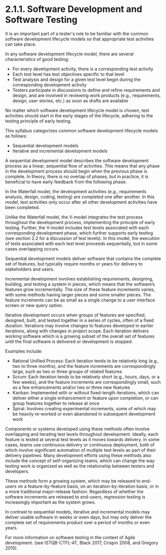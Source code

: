 # 2.1.1. Software Development and Software Testing

It is an important part of a tester's role to be familiar with the common software development lifecycle models so that appropriate test activities can take place. 

In any software development lifecycle model, there are several characteristics of good testing: 

* For every development activity, there is a corresponding test activity 
* Each test level has test objectives specific to that level 
* Test analysis and design for a given test level begin during the corresponding development activity
* Testers participate in discussions to define and refine requirements and design, and are involved in reviewing work products \(e.g., requirements, design, user stories, etc.\) as soon as drafts are available 

No matter which software development lifecycle model is chosen, test activities should start in the early stages of the lifecycle, adhering to the testing principle of early testing. 

This syllabus categorizes common software development lifecycle models as follows: 

* Sequential development models 
* Iterative and incremental development models 

A sequential development model describes the software development process as a linear, sequential flow of activities. This means that any phase in the development process should begin when the previous phase is complete. In theory, there is no overlap of phases, but in practice, it is beneficial to have early feedback from the following phase. 

In the Waterfall model, the development activities \(e.g., requirements analysis, design, coding, testing\) are completed one after another. In this model, test activities only occur after all other development activities have been completed. 

Unlike the Waterfall model, the V-model integrates the test process throughout the development process, implementing the principle of early testing. Further, the V-model includes test levels associated with each corresponding development phase, which further supports early testing \(see section 2.2 for a discussion of test levels\). In this model, the execution of tests associated with each test level proceeds sequentially, but in some cases overlapping occurs. 

Sequential development models deliver software that contains the complete set of features, but typically require months or years for delivery to stakeholders and users. 

Incremental development involves establishing requirements, designing, building, and testing a system in pieces, which means that the software’s features grow incrementally. The size of these feature increments varies, with some methods having larger pieces and some smaller pieces. The feature increments can be as small as a single change to a user interface screen or new query option. 

Iterative development occurs when groups of features are specified, designed, built, and tested together in a series of cycles, often of a fixed duration. Iterations may involve changes to features developed in earlier iterations, along with changes in project scope. Each iteration delivers working software which is a growing subset of the overall set of features until the final software is delivered or development is stopped. 

Examples include: 

* Rational Unified Process: Each iteration tends to be relatively long \(e.g., two to three months\), and the feature increments are correspondingly large, such as two or three groups of related features 
* Scrum: Each iteration tends to be relatively short \(e.g., hours, days, or a few weeks\), and the feature increments are correspondingly small, such as a few enhancements and/or two or three new features 
* Kanban: Implemented with or without fixed-length iterations, which can deliver either a single enhancement or feature upon completion, or can group features together to release at once
* Spiral: Involves creating experimental increments, some of which may be heavily re-worked or even abandoned in subsequent development work 

Components or systems developed using these methods often involve overlapping and iterating test levels throughout development. Ideally, each feature is tested at several test levels as it moves towards delivery. In some cases, teams use continuous delivery or continuous deployment, both of which involve significant automation of multiple test levels as part of their delivery pipelines. Many development efforts using these methods also include the concept of self-organizing teams, which can change the way testing work is organized as well as the relationship between testers and developers. 

These methods form a growing system, which may be released to end-users on a feature-by-feature basis, on an iteration-by-iteration basis, or in a more traditional major-release fashion. Regardless of whether the software increments are released to end-users, regression testing is increasingly important as the system grows.

In contrast to sequential models, iterative and incremental models may deliver usable software in weeks or even days, but may only deliver the complete set of requirements product over a period of months or even years. 

For more information on software testing in the context of Agile development. \(see ISTQB-CTFL-AT, Black 2017, Crispin 2008, and Gregory 2015\).

